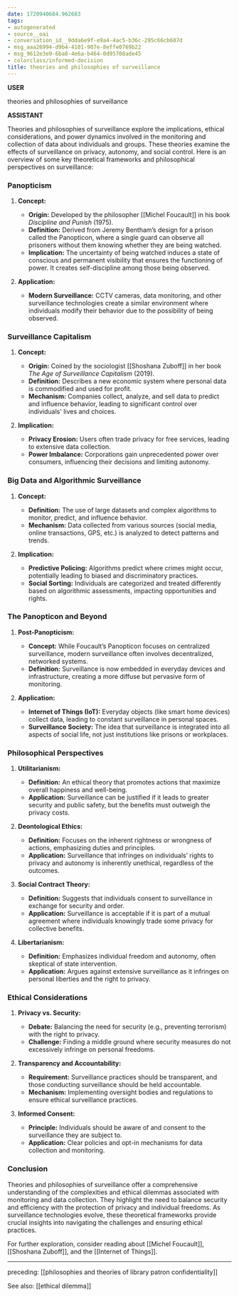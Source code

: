 ```yaml
---
date: 1720940684.962683
tags:
- autogenerated
- source__oai
- conversation_id__9dda6e9f-e9a4-4ac5-b36c-295c66cb607d
- msg_aaa26994-d9b4-4101-907e-8effe0769b22
- msg_9612e3e9-6ba8-4e6a-b464-0d95708ade45
- colorclass/informed-decision
title: theories and philosophies of surveillance
---
```


**USER**

theories and philosophies of surveillance


**ASSISTANT**

Theories and philosophies of surveillance explore the implications, ethical considerations, and power dynamics involved in the monitoring and collection of data about individuals and groups. These theories examine the effects of surveillance on privacy, autonomy, and social control. Here is an overview of some key theoretical frameworks and philosophical perspectives on surveillance:

### Panopticism

1. **Concept:**
   - **Origin:** Developed by the philosopher [[Michel Foucault]] in his book *Discipline and Punish* (1975).
   - **Definition:** Derived from Jeremy Bentham’s design for a prison called the Panopticon, where a single guard can observe all prisoners without them knowing whether they are being watched.
   - **Implication:** The uncertainty of being watched induces a state of conscious and permanent visibility that ensures the functioning of power. It creates self-discipline among those being observed.

2. **Application:**
   - **Modern Surveillance:** CCTV cameras, data monitoring, and other surveillance technologies create a similar environment where individuals modify their behavior due to the possibility of being observed.

### Surveillance Capitalism

1. **Concept:**
   - **Origin:** Coined by the sociologist [[Shoshana Zuboff]] in her book *The Age of Surveillance Capitalism* (2019).
   - **Definition:** Describes a new economic system where personal data is commodified and used for profit.
   - **Mechanism:** Companies collect, analyze, and sell data to predict and influence behavior, leading to significant control over individuals' lives and choices.

2. **Implication:**
   - **Privacy Erosion:** Users often trade privacy for free services, leading to extensive data collection.
   - **Power Imbalance:** Corporations gain unprecedented power over consumers, influencing their decisions and limiting autonomy.

### Big Data and Algorithmic Surveillance

1. **Concept:**
   - **Definition:** The use of large datasets and complex algorithms to monitor, predict, and influence behavior.
   - **Mechanism:** Data collected from various sources (social media, online transactions, GPS, etc.) is analyzed to detect patterns and trends.

2. **Implication:**
   - **Predictive Policing:** Algorithms predict where crimes might occur, potentially leading to biased and discriminatory practices.
   - **Social Sorting:** Individuals are categorized and treated differently based on algorithmic assessments, impacting opportunities and rights.

### The Panopticon and Beyond

1. **Post-Panopticism:**
   - **Concept:** While Foucault’s Panopticon focuses on centralized surveillance, modern surveillance often involves decentralized, networked systems.
   - **Definition:** Surveillance is now embedded in everyday devices and infrastructure, creating a more diffuse but pervasive form of monitoring.

2. **Application:**
   - **Internet of Things (IoT):** Everyday objects (like smart home devices) collect data, leading to constant surveillance in personal spaces.
   - **Surveillance Society:** The idea that surveillance is integrated into all aspects of social life, not just institutions like prisons or workplaces.

### Philosophical Perspectives

1. **Utilitarianism:**
   - **Definition:** An ethical theory that promotes actions that maximize overall happiness and well-being.
   - **Application:** Surveillance can be justified if it leads to greater security and public safety, but the benefits must outweigh the privacy costs.

2. **Deontological Ethics:**
   - **Definition:** Focuses on the inherent rightness or wrongness of actions, emphasizing duties and principles.
   - **Application:** Surveillance that infringes on individuals’ rights to privacy and autonomy is inherently unethical, regardless of the outcomes.

3. **Social Contract Theory:**
   - **Definition:** Suggests that individuals consent to surveillance in exchange for security and order.
   - **Application:** Surveillance is acceptable if it is part of a mutual agreement where individuals knowingly trade some privacy for collective benefits.

4. **Libertarianism:**
   - **Definition:** Emphasizes individual freedom and autonomy, often skeptical of state intervention.
   - **Application:** Argues against extensive surveillance as it infringes on personal liberties and the right to privacy.

### Ethical Considerations

1. **Privacy vs. Security:**
   - **Debate:** Balancing the need for security (e.g., preventing terrorism) with the right to privacy.
   - **Challenge:** Finding a middle ground where security measures do not excessively infringe on personal freedoms.

2. **Transparency and Accountability:**
   - **Requirement:** Surveillance practices should be transparent, and those conducting surveillance should be held accountable.
   - **Mechanism:** Implementing oversight bodies and regulations to ensure ethical surveillance practices.

3. **Informed Consent:**
   - **Principle:** Individuals should be aware of and consent to the surveillance they are subject to.
   - **Application:** Clear policies and opt-in mechanisms for data collection and monitoring.

### Conclusion

Theories and philosophies of surveillance offer a comprehensive understanding of the complexities and ethical dilemmas associated with monitoring and data collection. They highlight the need to balance security and efficiency with the protection of privacy and individual freedoms. As surveillance technologies evolve, these theoretical frameworks provide crucial insights into navigating the challenges and ensuring ethical practices.

For further exploration, consider reading about [[Michel Foucault]], [[Shoshana Zuboff]], and the [[Internet of Things]].


---

preceding: [[philosophies and theories of library patron confidentiality]]

See also: [[ethical dilemma]]